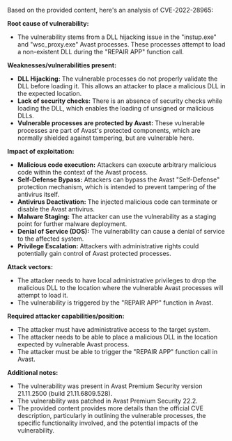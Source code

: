 Based on the provided content, here's an analysis of CVE-2022-28965:

**Root cause of vulnerability:**
- The vulnerability stems from a DLL hijacking issue in the "instup.exe" and "wsc_proxy.exe" Avast processes. These processes attempt to load a non-existent DLL during the "REPAIR APP" function call.

**Weaknesses/vulnerabilities present:**
- **DLL Hijacking:** The vulnerable processes do not properly validate the DLL before loading it. This allows an attacker to place a malicious DLL in the expected location.
- **Lack of security checks:** There is an absence of security checks while loading the DLL, which enables the loading of unsigned or malicious DLLs.
- **Vulnerable processes are protected by Avast:** These vulnerable processes are part of Avast's protected components, which are normally shielded against tampering, but are vulnerable here.

**Impact of exploitation:**
- **Malicious code execution:** Attackers can execute arbitrary malicious code within the context of the Avast process.
- **Self-Defense Bypass:**  Attackers can bypass the Avast "Self-Defense" protection mechanism, which is intended to prevent tampering of the antivirus itself.
- **Antivirus Deactivation:** The injected malicious code can terminate or disable the Avast antivirus.
- **Malware Staging:** The attacker can use the vulnerability as a staging point for further malware deployment.
- **Denial of Service (DOS):** The vulnerability can cause a denial of service to the affected system.
- **Privilege Escalation:** Attackers with administrative rights could potentially gain control of Avast protected processes.

**Attack vectors:**
- The attacker needs to have local administrative privileges to drop the malicious DLL to the location where the vulnerable Avast processes will attempt to load it.
- The vulnerability is triggered by the "REPAIR APP" function in Avast.

**Required attacker capabilities/position:**
- The attacker must have administrative access to the target system.
- The attacker needs to be able to place a malicious DLL in the location expected by vulnerable Avast process.
- The attacker must be able to trigger the "REPAIR APP" function call in Avast.

**Additional notes:**
- The vulnerability was present in Avast Premium Security version 21.11.2500 (build 21.11.6809.528).
- The vulnerability was patched in Avast Premium Security 22.2.
- The provided content provides more details than the official CVE description, particularly in outlining the vulnerable processes, the specific functionality involved, and the potential impacts of the vulnerability.